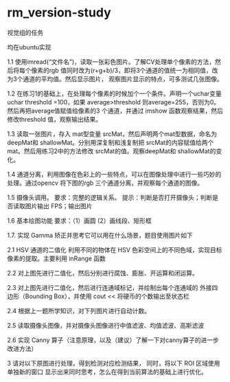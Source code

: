 # rm_version-study
视觉组的任务

均在ubuntu实现

1.1 使用imread(“文件名”)，读取一张彩色图片。了解CV处理单个像素的方法，然后将每个像素的rgb
值同时改为(r+g+b)/3，即将3个通道的值统一为相同值，改为3个通道的平均值。然后显示图片，
观察图片显示的特点，可多测试几张图像。

1.2 在练习1的基础上，在处理每个像素的时候加个一个条件。声明一个uchar变量uchar threshold
=100，如果 average>threshold 则average=255，否则为0。然后再把average值赋值给像素的3
个通道，并通过 imshow 函数观察结果，然后修改threshold 值，观察输出结果。

1.3 读取一张图片，存入 mat型变量 srcMat，然后声明两个mat型数据，命名为deepMat和
shallowMat。分别用深复制和浅复制把 srcMat的内容赋值给两个mat。然后用练习2中的方法修改
srcMat的值。观察deepMat和 shallowMat的变化。

1.4 通道分离，利用图像在色彩上的一些特点，可以在图像处理中进行一些巧妙的处理。通过opencv
将下图的rgb 三个通道分离，并观察每个通道的图像。

1.5 摄像头调用。
要求：完整的逻辑关系。
提示：判断是否打开摄像头；判断是否读取图片输出 FPS；输出图片

1.6 基本绘图功能
要求：（1）画圆 (2）画线段、矩形框

1.7. 实现 Gamma 矫正并思考它可以用在什么场景，题目使用图片如下

2.1 HSV 通道的二值化
利用不同的物体在 HSV 色彩空间上的不同色域，实现目标像素的提取。主要利用 inRange 函数

2.2 对上图先进行二值化，然后分别进行腐蚀、膨胀、开运算和闭运算。

2.3 对上图先进行二值化，然后进行连通域标记，并绘制出每个连通域的 外接四边形（Bounding
Box），并使用 cout << 将硬币的个数输出至状态栏

2.4 根据上一题所学知识，对下列图片进行自动计数。

2.5 读取摄像头图像，并对摄像头图像进行中值滤波、均值滤波、高斯滤波

2.6 实现 Canny 算子（注意原理，以及（建议）了解一下对canny算子的进一步改进方法）

3 请对以下原图进行处理，得到检测对应检测结果， 同时，将以下 ROI 区域使用单独新的窗口
显示出来同时思考，怎么在得到当前算法的基础上进行优化。
